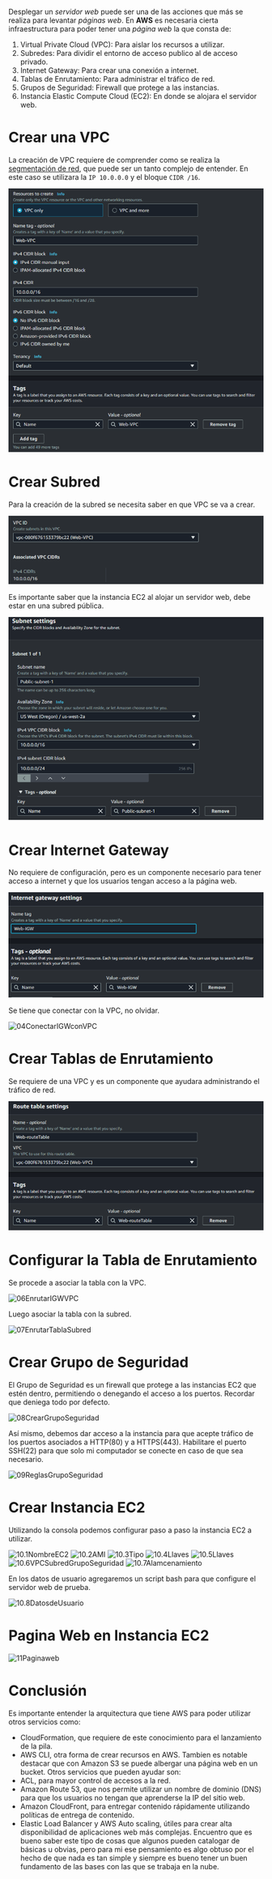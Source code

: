 Desplegar un *servidor web* puede ser una de las acciones que más se realiza para levantar *páginas web*. 
En **AWS** es necesaria cierta infraestructura para poder tener una *página web* la que consta de:
1. Virtual Private Cloud (VPC): Para aislar los recursos a utilizar.
2. Subredes: Para dividir el entorno de acceso publico al de acceso privado.
3. Internet Gateway: Para crear una conexión a internet.
4. Tablas de Enrutamiento: Para administrar el tráfico de red.
5. Grupos de Seguridad: Firewall que protege a las instancias.
6. Instancia Elastic Compute Cloud (EC2): En donde se alojara el servidor web.

# Crear una VPC
La creación de VPC requiere de comprender como se realiza la [segmentación de red], que puede ser un tanto complejo de entender.
En este caso se utilizara la `IP 10.0.0.0` y el bloque `CIDR /16`.

![01CrearVPC](https://github.com/Coalacanth/Portafolio/blob/main/Recursos/1%20-%20Im%C3%A1genes/01-Creaci%C3%B3n%20VPC.png)

# Crear Subred
Para la creación de la subred se necesita saber en que VPC se va a crear. 

![02.1Creación subred](https://github.com/Coalacanth/Portafolio/blob/main/Recursos/1%20-%20Im%C3%A1genes/02.1-Creaci%C3%B3n%20subred.png)

Es importante saber que la instancia EC2 al alojar un servidor web, debe estar en una subred pública.

![02.2Creación subred](https://github.com/Coalacanth/Portafolio/blob/main/Recursos/1%20-%20Im%C3%A1genes/02.2-Creaci%C3%B3n%20subred.png)

# Crear Internet Gateway
No requiere de configuración, pero es un componente necesario para tener acceso a internet y que los usuarios tengan acceso a la página web.

![03Creación Internet gateway](https://github.com/Coalacanth/Portafolio/blob/main/Recursos/1%20-%20Im%C3%A1genes/03-Creaci%C3%B3n%20Internet%20gateway.png)

Se tiene que conectar con la VPC, no olvidar.

![04ConectarIGWconVPC](https://github.com/Coalacanth/Portafolio/blob/main/Recursos/1%20-%20Im%C3%A1genes/04-Conectar%20Internet%20gateway%20con%20VPC.png)

# Crear Tablas de Enrutamiento
Se requiere de una VPC y es un componente que ayudara administrando el tráfico de red.

![05CrearTablaEnrutamiento](https://github.com/Coalacanth/Portafolio/blob/main/Recursos/1%20-%20Im%C3%A1genes/05-Creaci%C3%B3n%20Tabla%20de%20Enrutamiento.png)

# Configurar la Tabla de Enrutamiento
Se procede a asociar la tabla con la VPC.

![06EnrutarIGWVPC](https://github.com/Coalacanth/Portafolio/blob/main/Recursos/1%20-%20Im%C3%A1genes/06-EnrutarIGWyVPC.png)

Luego asociar la tabla con la subred.

![07EnrutarTablaSubred](https://github.com/Coalacanth/Portafolio/blob/main/Recursos/1%20-%20Im%C3%A1genes/07-AsociarTablaconSubred.png)

# Crear Grupo de Seguridad
El Grupo de Seguridad es un firewall que protege a las instancias EC2 que estén dentro, permitiendo o denegando el acceso a los puertos. Recordar que deniega todo por defecto.

![08CrearGrupoSeguridad](https://github.com/Coalacanth/Portafolio/blob/main/Recursos/1%20-%20Im%C3%A1genes/08-CrearGrupodeSeguridad.png)

Así mismo, debemos dar acceso a la instancia para que acepte tráfico de los puertos asociados a HTTP(80) y a HTTPS(443). Habilitare el puerto SSH(22) para que solo mi computador se conecte en caso de que sea necesario.

![09ReglasGrupoSeguridad](https://github.com/Coalacanth/Portafolio/blob/main/Recursos/1%20-%20Im%C3%A1genes/09-ReglasGrupodeSeguridad.png)

# Crear Instancia EC2
Utilizando la consola podemos configurar paso a paso la instancia EC2 a utilizar.

![10.1NombreEC2](https://github.com/Coalacanth/Portafolio/blob/main/Recursos/1%20-%20Im%C3%A1genes/10.1-NombreEC2.png)
![10.2AMI](https://github.com/Coalacanth/Portafolio/blob/main/Recursos/1%20-%20Im%C3%A1genes/10.2-AMIEC2.png)
![10.3Tipo](https://github.com/Coalacanth/Portafolio/blob/main/Recursos/1%20-%20Im%C3%A1genes/10.3-TipoEC2.png)
![10.4Llaves](https://github.com/Coalacanth/Portafolio/blob/main/Recursos/1%20-%20Im%C3%A1genes/10.4-CrearLlaves.png)
![10.5Llaves](https://github.com/Coalacanth/Portafolio/blob/main/Recursos/1%20-%20Im%C3%A1genes/10.5-AsociarLlaves.png)
![10.6VPCSubredGrupoSeguridad](https://github.com/Coalacanth/Portafolio/blob/main/Recursos/1%20-%20Im%C3%A1genes/10.6-AsociarVPCSubredGrupoSeguridad.png)
![10.7Alamcenamiento](https://github.com/Coalacanth/Portafolio/blob/main/Recursos/1%20-%20Im%C3%A1genes/10.7-Almacenamiento.png)

En los datos de usuario agregaremos un script bash para que configure el servidor web de prueba.

![10.8DatosdeUsuario](https://github.com/Coalacanth/Portafolio/blob/main/Recursos/1%20-%20Im%C3%A1genes/10.8-DatosUsuario.png)

# Pagina Web en Instancia EC2

![11Paginaweb](https://github.com/Coalacanth/Portafolio/blob/main/Recursos/1%20-%20Im%C3%A1genes/11-PaginaWeb.png)

# Conclusión
Es importante entender la arquitectura que tiene AWS para poder utilizar otros servicios como:
- CloudFormation, que requiere de este conocimiento para el lanzamiento de la pila.
- AWS CLI, otra forma de crear recursos en AWS.
Tambien es notable destacar que con Amazon S3 se puede albergar una página web en un bucket.
Otros servicios que pueden ayudar son:
- ACL, para mayor control de accesos a la red.
- Amazon Route 53, que nos permite utilizar un nombre de dominio (DNS) para que los usuarios no tengan que aprenderse la IP del sitio web.
- Amazon CloudFront, para entregar contenido rápidamente utilizando políticas de entrega de contenido.
- Elastic Load Balancer y AWS Auto scaling, útiles para crear alta disponibilidad de aplicaciones web más complejas.
Encuentro que es bueno saber este tipo de cosas que algunos pueden catalogar de básicas u obvias, pero para mi ese pensamiento es algo obtuso por el hecho de que nada es tan simple y siempre es bueno tener un buen fundamento de las bases con las que se trabaja en la nube.

[segmentación de red]: https://github.com/Coalacanth/Portafolio/blob/main/AWS/1%20-%20Crear%20VPC%20y%20Servidor%20Web/Segmentaci%C3%B3n%20de%20red.md